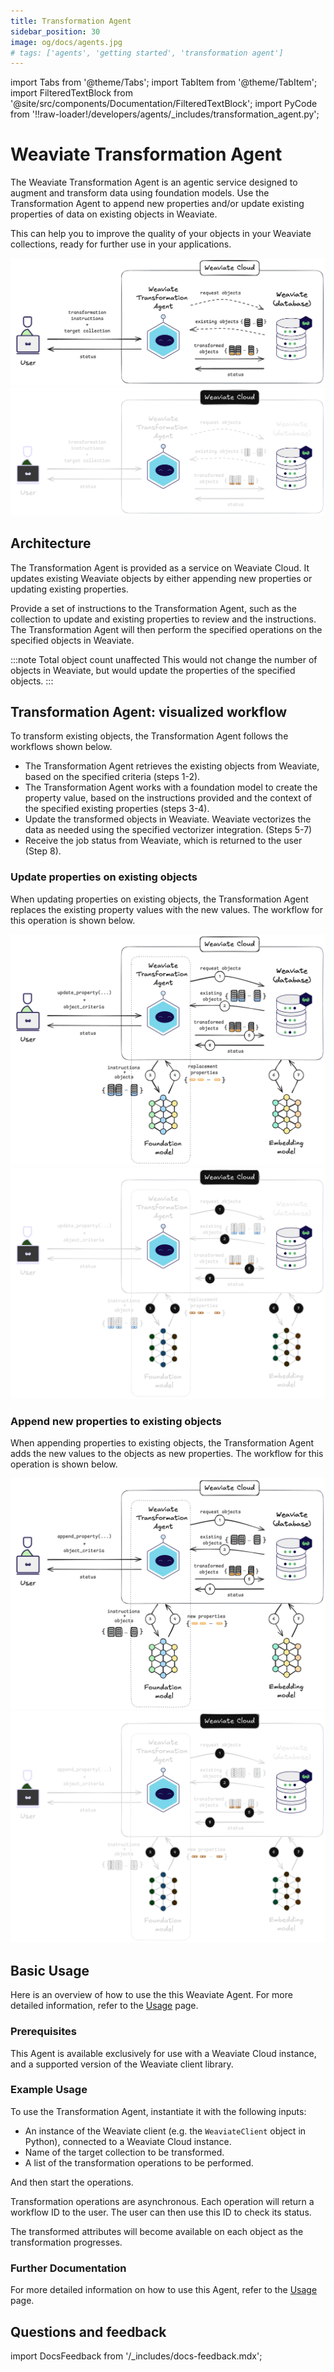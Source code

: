 ```yaml
---
title: Transformation Agent
sidebar_position: 30
image: og/docs/agents.jpg
# tags: ['agents', 'getting started', 'transformation agent']
---
```


import Tabs from '@theme/Tabs';
import TabItem from '@theme/TabItem';
import FilteredTextBlock from '@site/src/components/Documentation/FilteredTextBlock';
import PyCode from '!!raw-loader!/developers/agents/_includes/transformation_agent.py';

# Weaviate Transformation Agent

The Weaviate Transformation Agent is an agentic service designed to augment and transform data using foundation models. Use the Transformation Agent to append new properties and/or update existing properties of data on existing objects in Weaviate.

This can help you to improve the quality of your objects in your Weaviate collections, ready for further use in your applications.

![Weaviate Transformation Agent overview](../_includes/transformation_agent_overview_light.png#gh-light-mode-only "Weaviate Transformation Agent overview")
![Weaviate Transformation Agent overview](../_includes/transformation_agent_overview_dark.png#gh-dark-mode-only "Weaviate Transformation Agent overview")

## Architecture

The Transformation Agent is provided as a service on Weaviate Cloud. It updates existing Weaviate objects by either appending new properties or updating existing properties.

Provide a set of instructions to the Transformation Agent, such as the collection to update and existing properties to review and the instructions. The Transformation Agent will then perform the specified operations on the specified objects in Weaviate.

:::note Total object count unaffected
This would not change the number of objects in Weaviate, but would update the properties of the specified objects.
:::

## Transformation Agent: visualized workflow

To transform existing objects, the Transformation Agent follows the workflows shown below.

- The Transformation Agent retrieves the existing objects from Weaviate, based on the specified criteria (steps 1-2).
- The Transformation Agent works with a foundation model to create the property value, based on the instructions provided and the context of the specified existing properties (steps 3-4).
- Update the transformed objects in Weaviate. Weaviate vectorizes the data as needed using the specified vectorizer integration. (Steps 5-7)
- Receive the job status from Weaviate, which is returned to the user (Step 8).

### Update properties on existing objects

When updating properties on existing objects, the Transformation Agent replaces the existing property values with the new values. The workflow for this operation is shown below.

![Weaviate Transformation Agent: Update properties on existing objects](../_includes/transformation_agent_existing_update_light.png#gh-light-mode-only "Weaviate Transformation Agent: Update properties on existing objects")
![Weaviate Transformation Agent: Update properties on existing objects](../_includes/transformation_agent_existing_update_dark.png#gh-dark-mode-only "Weaviate Transformation Agent: Update properties on existing objects")

### Append new properties to existing objects

When appending properties to existing objects, the Transformation Agent adds the new values to the objects as new properties. The workflow for this operation is shown below.

![Weaviate Transformation Agent: Append news properties to existing objects](../_includes/transformation_agent_existing_append_light.png#gh-light-mode-only "Weaviate Transformation Agent: Append news properties to existing objects")
![Weaviate Transformation Agent: Append news properties to existing objects](../_includes/transformation_agent_existing_append_dark.png#gh-dark-mode-only "Weaviate Transformation Agent: Append news properties to existing objects")

## Basic Usage

Here is an overview of how to use the this Weaviate Agent. For more detailed information, refer to the [Usage](./usage.md) page.

### Prerequisites

This Agent is available exclusively for use with a Weaviate Cloud instance, and a supported version of the Weaviate client library.

### Example Usage

To use the Transformation Agent, instantiate it with the following inputs:

- An instance of the Weaviate client (e.g. the `WeaviateClient` object in Python), connected to a Weaviate Cloud instance.
- Name of the target collection to be transformed.
- A list of the transformation operations to be performed.

And then start the operations.

Transformation operations are asynchronous. Each operation will return a workflow ID to the user. The user can then use this ID to check its status.

<Tabs groupId="languages">
    <TabItem value="py_agents" label="Python">
        <FilteredTextBlock
            text={PyCode}
            startMarker="# START SimpleTransformationAgentExample"
            endMarker="# END SimpleTransformationAgentExample"
            language="py"
        />
    </TabItem>

</Tabs>

The transformed attributes will become available on each object as the transformation progresses.

### Further Documentation

For more detailed information on how to use this Agent, refer to the [Usage](./usage.md) page.

## Questions and feedback

import DocsFeedback from '/_includes/docs-feedback.mdx';

<DocsFeedback/>

